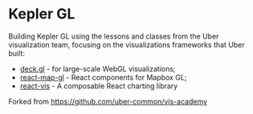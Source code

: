 # Kepler GL
Building Kepler GL using the lessons and classes from the Uber visualization team, focusing on the visualizations frameworks that Uber built:

* [deck.gl](http://deck.gl) - for large-scale WebGL visualizations;
* [react-map-gl](https://uber.github.io/react-map-gl/) - React components for Mapbox GL;
* [react-vis](https://uber.github.io/react-vis/) - A composable React charting library

Forked from https://github.com/uber-common/vis-academy
